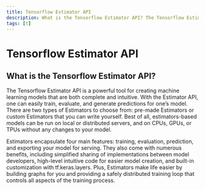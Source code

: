 ```yaml
---
title: Tensorflow Estimator API
description: What is the Tensorflow Estimator API? The Tensorflow Estimator API is a powerful tool for creating machine learning models that are both complete and intuitive. With the Estimator API, one can easily train, evaluate, and generate predictions for one’s model.
tags: [t]
---
```


# Tensorflow Estimator API

## What is the Tensorflow Estimator API?

The Tensorflow Estimator API is a powerful tool for creating machine learning models that are both complete and intuitive. With the Estimator API, one can easily train, evaluate, and generate predictions for one’s model. There are two types of Estimators to choose from: pre-made Estimators or custom Estimators that you can write yourself. Best of all, estimators-based models can be run on local or distributed servers, and on CPUs, GPUs, or TPUs without any changes to your model.

Estimators encapsulate four main features: training, evaluation, prediction, and exporting your model for serving. They also come with numerous benefits, including simplified sharing of implementations between model developers, high-level intuitive code for easier model creation, and built-in customization with tf.keras.layers. Plus, Estimators make life easier by building graphs for you and providing a safely distributed training loop that controls all aspects of the training process.
